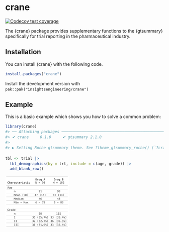 
<!-- README.md is generated from README.Rmd. Please edit that file -->

# crane

<!-- badges: start -->

[![Codecov test
coverage](https://codecov.io/gh/insightsengineering/crane/graph/badge.svg)](https://app.codecov.io/gh/insightsengineering/crane)
<!-- badges: end -->

The {crane} package provides supplementary functions to the {gtsummary}
specifically for trial reporting in the pharmaceutical industry.

## Installation

You can install {crane} with the following code.

``` r
install.packages("crane")
```

Install the development version with
`pak::pak("insightsengineering/crane")`

## Example

This is a basic example which shows you how to solve a common problem:

``` r
library(crane)
#> ── Attaching packages ──────────────────────────────────────────────────────────
#> ✔ crane     0.1.0     ✔ gtsummary 2.1.0
#> 
#> ▶ Setting Roche gtsummary theme. See ?theme_gtsummary_roche() (`?crane::theme_gtsummary_roche()`).

tbl <- trial |>
  tbl_demographics(by = trt, include = c(age, grade)) |>
  add_blank_row()
```

<img src="man/figures/README-tbl_print_simple-1.png" width="40%" />
